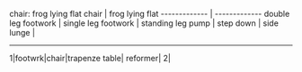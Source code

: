 chair: frog lying flat
chair | frog lying flat ------------- | ------------- double leg footwork | single leg footwork | standing leg pump | step down | side lunge | 
****

1|footwrk|chair|trapenze table| reformer|
2|
